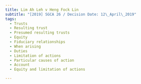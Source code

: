 ```yaml
---
title: Lim Ah Leh v Heng Fock Lin
subtitle: "[2019] SGCA 26 / Decision Date: 12\_April\_2019"
tags:
  - Trusts
  - Resulting trust
  - Presumed resulting trusts
  - Equity
  - Fiduciary relationships
  - When arising
  - Duties
  - Limitation of actions
  - Particular causes of action
  - Account
  - Equity and limitation of actions

---
```

